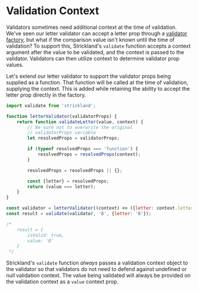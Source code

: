 # Validation Context

Validators sometimes need additional context at the time of validation. We've seen our letter validator can accept a letter prop through a [validator factory](validatorfactories.md), but what if the comparison value isn't known until the time of validation? To support this, Strickland's `validate` function accepts a context argument after the value to be validated, and the context is passed to the validator. Validators can then utilize context to determine validator prop values.

Let's extend our letter validator to support the validator props being supplied as a function. That function will be called at the time of validation, supplying the context. This is added while retaining the ability to accept the letter prop directly in the factory.

```jsx
import validate from 'strickland';

function letterValidator(validatorProps) {
    return function validateLetter(value, context) {
        // Be sure not to overwrite the original
        // validatorProps variable
        let resolvedProps = validatorProps;

        if (typeof resolvedProps === 'function') {
            resolvedProps = resolvedProps(context);
        }

        resolvedProps = resolvedProps || {};

        const {letter} = resolvedProps;
        return (value === letter);
    }
}

const validator = letterValidator((context) => ({letter: context.letter}));
const result = validate(validator, 'B', {letter: 'B'});

/*
    result = {
        isValid: true,
        value: 'B'
    }
 */
```

Strickland's `validate` function _always_ passes a validation context object to the validator so that validators do not need to defend against undefined or null validation context. The value being validated will always be provided on the validation context as a `value` context prop.

